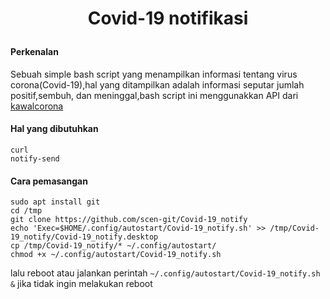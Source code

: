 # <p align="center"> <b> Covid-19 notifikasi  </b> </p>  

#### Perkenalan
Sebuah simple bash script yang menampilkan informasi tentang virus corona(Covid-19),hal yang ditampilkan adalah informasi seputar jumlah positif,sembuh, dan meninggal,bash script ini menggunakkan API dari [kawalcorona](https://api.kawalcorona.com)  

#### Hal yang dibutuhkan
```
curl
notify-send
```

#### Cara pemasangan
```
sudo apt install git
cd /tmp
git clone https://github.com/scen-git/Covid-19_notify
echo 'Exec=$HOME/.config/autostart/Covid-19_notify.sh' >> /tmp/Covid-19_notify/Covid-19_notify.desktop
cp /tmp/Covid-19_notify/* ~/.config/autostart/
chmod +x ~/.config/autostart/Covid-19_notify.sh
```
lalu reboot atau jalankan perintah ```~/.config/autostart/Covid-19_notify.sh &``` jika tidak ingin melakukan reboot
